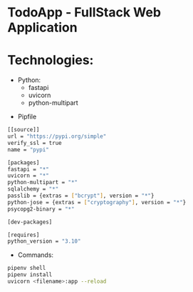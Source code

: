 # TodoApp - FullStack Web Application

# Technologies:

* Python:
    * fastapi
    * uvicorn 
    * python-multipart

- Pipfile

```bash
[[source]]
url = "https://pypi.org/simple"
verify_ssl = true
name = "pypi"

[packages]
fastapi = "*"
uvicorn = "*"
python-multipart = "*"
sqlalchemy = "*"
passlib = {extras = ["bcrypt"], version = "*"}
python-jose = {extras = ["cryptography"], version = "*"}
psycopg2-binary = "*"

[dev-packages]

[requires]
python_version = "3.10"


```
- Commands:

```bash
pipenv shell
pipenv install
uvicorn <filename>:app --reload
```